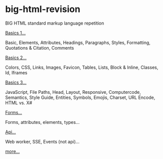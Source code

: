 # big-html-revision

BIG HTML standard markup language repetition

<a href="./docs/basics1.md">Basics 1...</a><br/>

Basic, Elements, Attributes, Headings, Paragraphs, Styles, Formatting, Quotations & Citation, Comments

<a href="./docs/basics2.md">Basics 2...</a><br/>

Colors, CSS, Links, Images, Favicon, Tables, Lists, Block & Inline, Classes, Id, Iframes

<a href="./docs/basics3.md">Basics 3...</a><br/>

JavaScript, File Paths, Head, Layout, Responsive, Computercode, Semantics, Style Guide, Entities, Symbols, Emojis, Charset, URL Encode, HTML vs. X#

<a href="./docs/forms.md">Forms...</a>

Forms, attributes, elements, types...

<a href="./docs/forms.md">Api...</a>

Web worker, SSE, Events (not api)...

<a href="./docs/link.md">more...</a>
